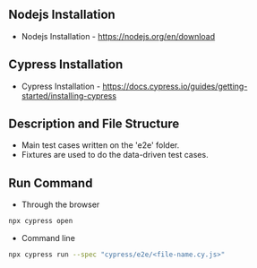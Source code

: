 
## Nodejs Installation

   * Nodejs Installation - https://nodejs.org/en/download
    
## Cypress Installation

   * Cypress Installation - https://docs.cypress.io/guides/getting-started/installing-cypress

## Description and File Structure

   * Main test cases written on the 'e2e' folder.
   * Fixtures are used to do the data-driven test cases.
        
## Run Command

*   Through the browser
 ```bash
npx cypress open
 ```
 
* Command line
 ```bash
npx cypress run --spec "cypress/e2e/<file-name.cy.js>"
 ```
